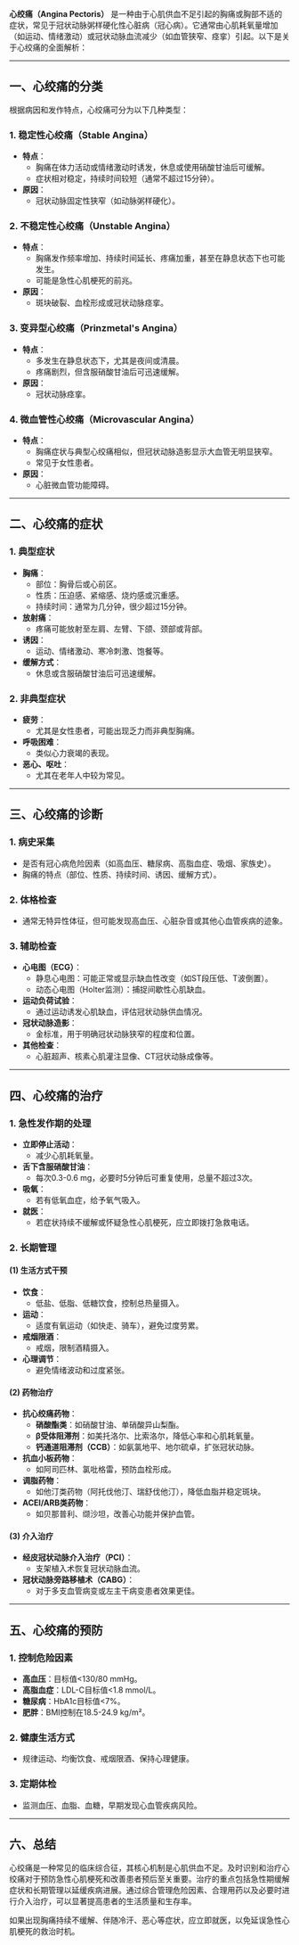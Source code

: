 **心绞痛（Angina Pectoris）** 是一种由于心肌供血不足引起的胸痛或胸部不适的症状，常见于冠状动脉粥样硬化性心脏病（冠心病）。它通常由心肌耗氧量增加（如运动、情绪激动）或冠状动脉血流减少（如血管狭窄、痉挛）引起。以下是关于心绞痛的全面解析：

---

## **一、心绞痛的分类**

根据病因和发作特点，心绞痛可分为以下几种类型：

### 1. **稳定性心绞痛（Stable Angina）**
- **特点**：
  - 胸痛在体力活动或情绪激动时诱发，休息或使用硝酸甘油后可缓解。
  - 症状相对稳定，持续时间较短（通常不超过15分钟）。
- **原因**：
  - 冠状动脉固定性狭窄（如动脉粥样硬化）。

### 2. **不稳定性心绞痛（Unstable Angina）**
- **特点**：
  - 胸痛发作频率增加、持续时间延长、疼痛加重，甚至在静息状态下也可能发生。
  - 可能是急性心肌梗死的前兆。
- **原因**：
  - 斑块破裂、血栓形成或冠状动脉痉挛。

### 3. **变异型心绞痛（Prinzmetal's Angina）**
- **特点**：
  - 多发生在静息状态下，尤其是夜间或清晨。
  - 疼痛剧烈，但含服硝酸甘油后可迅速缓解。
- **原因**：
  - 冠状动脉痉挛。

### 4. **微血管性心绞痛（Microvascular Angina）**
- **特点**：
  - 胸痛症状与典型心绞痛相似，但冠状动脉造影显示大血管无明显狭窄。
  - 常见于女性患者。
- **原因**：
  - 心脏微血管功能障碍。

---

## **二、心绞痛的症状**

### 1. **典型症状**
- **胸痛**：
  - 部位：胸骨后或心前区。
  - 性质：压迫感、紧缩感、烧灼感或沉重感。
  - 持续时间：通常为几分钟，很少超过15分钟。
- **放射痛**：
  - 疼痛可能放射至左肩、左臂、下颌、颈部或背部。
- **诱因**：
  - 运动、情绪激动、寒冷刺激、饱餐等。
- **缓解方式**：
  - 休息或含服硝酸甘油后可迅速缓解。

### 2. **非典型症状**
- **疲劳**：
  - 尤其是女性患者，可能出现乏力而非典型胸痛。
- **呼吸困难**：
  - 类似心力衰竭的表现。
- **恶心、呕吐**：
  - 尤其在老年人中较为常见。

---

## **三、心绞痛的诊断**

### 1. **病史采集**
- 是否有冠心病危险因素（如高血压、糖尿病、高脂血症、吸烟、家族史）。
- 胸痛的特点（部位、性质、持续时间、诱因、缓解方式）。

### 2. **体格检查**
- 通常无特异性体征，但可能发现高血压、心脏杂音或其他心血管疾病的迹象。

### 3. **辅助检查**
- **心电图（ECG）**：
  - 静息心电图：可能正常或显示缺血性改变（如ST段压低、T波倒置）。
  - 动态心电图（Holter监测）：捕捉间歇性心肌缺血。
- **运动负荷试验**：
  - 通过运动诱发心肌缺血，评估冠状动脉供血情况。
- **冠状动脉造影**：
  - 金标准，用于明确冠状动脉狭窄的程度和位置。
- **其他检查**：
  - 心脏超声、核素心肌灌注显像、CT冠状动脉成像等。

---

## **四、心绞痛的治疗**

### 1. **急性发作期的处理**
- **立即停止活动**：
  - 减少心肌耗氧量。
- **舌下含服硝酸甘油**：
  - 每次0.3-0.6 mg，必要时5分钟后可重复使用，总量不超过3次。
- **吸氧**：
  - 若有低氧血症，给予氧气吸入。
- **就医**：
  - 若症状持续不缓解或怀疑急性心肌梗死，应立即拨打急救电话。

### 2. **长期管理**

#### **(1) 生活方式干预**
- **饮食**：
  - 低盐、低脂、低糖饮食，控制总热量摄入。
- **运动**：
  - 适度有氧运动（如快走、骑车），避免过度劳累。
- **戒烟限酒**：
  - 戒烟，限制酒精摄入。
- **心理调节**：
  - 避免情绪波动和过度紧张。

#### **(2) 药物治疗**
- **抗心绞痛药物**：
  - **硝酸酯类**：如硝酸甘油、单硝酸异山梨酯。
  - **β受体阻滞剂**：如美托洛尔、比索洛尔，降低心率和心肌耗氧量。
  - **钙通道阻滞剂（CCB）**：如氨氯地平、地尔硫卓，扩张冠状动脉。
- **抗血小板药物**：
  - 如阿司匹林、氯吡格雷，预防血栓形成。
- **调脂药物**：
  - 如他汀类药物（阿托伐他汀、瑞舒伐他汀），降低血脂并稳定斑块。
- **ACEI/ARB类药物**：
  - 如贝那普利、缬沙坦，改善心功能并保护血管。

#### **(3) 介入治疗**
- **经皮冠状动脉介入治疗（PCI）**：
  - 支架植入术恢复冠状动脉血流。
- **冠状动脉旁路移植术（CABG）**：
  - 对于多支血管病变或左主干病变患者效果更佳。

---

## **五、心绞痛的预防**

### 1. **控制危险因素**
- **高血压**：目标值<130/80 mmHg。
- **高脂血症**：LDL-C目标值<1.8 mmol/L。
- **糖尿病**：HbA1c目标值<7%。
- **肥胖**：BMI控制在18.5-24.9 kg/m²。

### 2. **健康生活方式**
- 规律运动、均衡饮食、戒烟限酒、保持心理健康。

### 3. **定期体检**
- 监测血压、血脂、血糖，早期发现心血管疾病风险。

---

## **六、总结**

心绞痛是一种常见的临床综合征，其核心机制是心肌供血不足。及时识别和治疗心绞痛对于预防急性心肌梗死和改善患者预后至关重要。治疗的重点包括急性期缓解症状和长期管理以延缓疾病进展。通过综合管理危险因素、合理用药以及必要时进行介入治疗，可以显著提高患者的生活质量和生存率。

如果出现胸痛持续不缓解、伴随冷汗、恶心等症状，应立即就医，以免延误急性心肌梗死的救治时机。